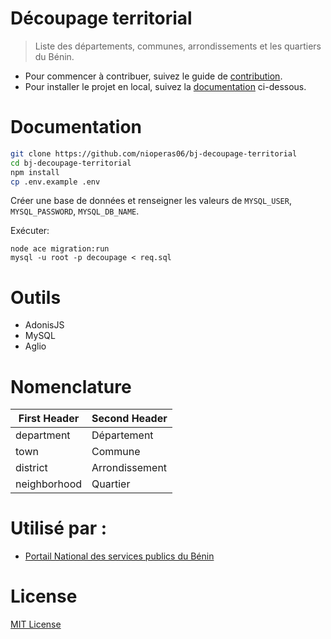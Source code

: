 # Découpage territorial

> Liste des départements, communes, arrondissements et les quartiers du Bénin. 

- Pour commencer à contribuer, suivez le guide de [contribution](CONTRIBUTING.md).
- Pour installer le projet en local, suivez la [documentation](#documentation) ci-dessous.

# Documentation

```bash
git clone https://github.com/nioperas06/bj-decoupage-territorial
cd bj-decoupage-territorial
npm install
cp .env.example .env
```

Créer une base de données et renseigner les valeurs de `MYSQL_USER`, `MYSQL_PASSWORD`, `MYSQL_DB_NAME`.

Exécuter: 
```
node ace migration:run
mysql -u root -p decoupage < req.sql
```

# Outils
- AdonisJS
- MySQL
- Aglio

# Nomenclature

| First Header  | Second Header   |
| ------------- | --------------- |
| department    | Département     |
| town          | Commune         |
| district      | Arrondissement  |
| neighborhood  | Quartier        |

# Utilisé par :
* [Portail National des services publics du Bénin](https://service-public.bj)

# License
[MIT License](LICENSE.md)